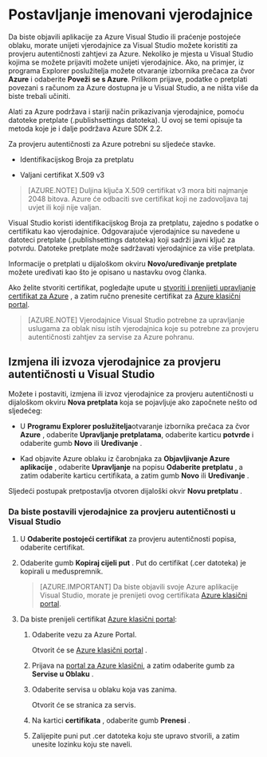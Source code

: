 <properties
   pageTitle="Postavljanje pod nazivom vjerodajnice | Microsoft Azure"
   description="Saznajte kako da da biste unijeli vjerodajnice te Visual Studio pomoću autentičnost zahtjevima za Azure da biste objavili aplikacije za Azure Visual Studio ili praćenje postojeće oblaku... "
   services="visual-studio-online"
   documentationCenter="na"
   authors="TomArcher"
   manager="douge"
   editor="" />
<tags
   ms.service="multiple"
   ms.devlang="dotnet"
   ms.topic="article"
   ms.tgt_pltfrm="na"
   ms.workload="multiple"
   ms.date="08/15/2016"
   ms.author="tarcher" />

# <a name="setting-up-named-authentication-credentials"></a>Postavljanje imenovani vjerodajnice

Da biste objavili aplikacije za Azure Visual Studio ili praćenje postojeće oblaku, morate unijeti vjerodajnice za Visual Studio možete koristiti za provjeru autentičnosti zahtjevi za Azure. Nekoliko je mjesta u Visual Studio kojima se možete prijaviti možete unijeti vjerodajnice. Ako, na primjer, iz programa Explorer poslužitelja možete otvaranje izbornika prečaca za čvor **Azure** i odaberite **Poveži se s Azure**. Prilikom prijave, podatke o pretplati povezani s računom za Azure dostupna je u Visual Studio, a ne ništa više da biste trebali učiniti.

Alati za Azure podržava i stariji način prikazivanja vjerodajnice, pomoću datoteke pretplate (.publishsettings datoteka). U ovoj se temi opisuje ta metoda koje je i dalje podržava Azure SDK 2.2.

Za provjeru autentičnosti za Azure potrebni su sljedeće stavke.

- Identifikacijskog Broja za pretplatu

- Valjani certifikat X.509 v3

>[AZURE.NOTE] Duljina ključa X.509 certifikat v3 mora biti najmanje 2048 bitova. Azure će odbaciti sve certifikat koji ne zadovoljava taj uvjet ili koji nije valjan.

Visual Studio koristi identifikacijskog Broja za pretplatu, zajedno s podatke o certifikatu kao vjerodajnice. Odgovarajuće vjerodajnice su navedene u datoteci pretplate (.publishsettings datoteka) koji sadrži javni ključ za potvrdu. Datoteke pretplate može sadržavati vjerodajnice za više pretplata.

Informacije o pretplati u dijaloškom okviru **Novo/uređivanje pretplate** možete uređivati kao što je opisano u nastavku ovog članka.

Ako želite stvoriti certifikat, pogledajte upute u [stvoriti i prenijeti upravljanje certifikat za Azure](https://msdn.microsoft.com/library/windowsazure/gg551722.aspx) , a zatim ručno prenesite certifikat za [Azure klasični portal](http://go.microsoft.com/fwlink/?LinkID=213885).

>[AZURE.NOTE] Vjerodajnice Visual Studio potrebne za upravljanje uslugama za oblak nisu istih vjerodajnica koje su potrebne za provjeru autentičnosti zahtjev za servise za Azure pohranu.

## <a name="modify-or-export-authentication-credentials-in-visual-studio"></a>Izmjena ili izvoza vjerodajnice za provjeru autentičnosti u Visual Studio

Možete i postaviti, izmjena ili izvoz vjerodajnice za provjeru autentičnosti u dijaloškom okviru **Nova pretplata** koja se pojavljuje ako započnete nešto od sljedećeg:

- U **Programu Explorer poslužitelja**otvaranje izbornika prečaca za čvor **Azure** , odaberite **Upravljanje pretplatama**, odaberite karticu **potvrde** i odaberite gumb **Novo** ili **Uređivanje** .

- Kad objavite Azure oblaku iz čarobnjaka za **Objavljivanje Azure aplikacije** , odaberite **Upravljanje** na popisu **Odaberite pretplatu** , a zatim odaberite karticu certifikata, a zatim gumb **Novo** ili **Uređivanje** .

Sljedeći postupak pretpostavlja otvoren dijaloški okvir **Novu pretplatu** .

### <a name="to-set-up-authentication-credentials-in-visual-studio"></a>Da biste postavili vjerodajnice za provjeru autentičnosti u Visual Studio

1. U **Odaberite postojeći certifikat** za provjeru autentičnosti popisa, odaberite certifikat.

1. Odaberite gumb **Kopiraj cijeli put** . Put do certifikat (.cer datoteka) je kopirali u međuspremnik.

    >[AZURE.IMPORTANT] Da biste objavili svoje Azure aplikacije Visual Studio, morate je prenijeti ovog certifikata [Azure klasični portal](http://go.microsoft.com/fwlink/?LinkID=213885).

1. Da biste prenijeli certifikat [Azure klasični portal](http://go.microsoft.com/fwlink/?LinkID=213885):

    1. Odaberite vezu za Azure Portal.

         Otvorit će se [Azure klasični portal](http://go.microsoft.com/fwlink/?LinkID=213885) .

    1. Prijava na [portal za Azure klasični](http://go.microsoft.com/fwlink/?LinkID=213885), a zatim odaberite gumb za **Servise u Oblaku** .

    1. Odaberite servisa u oblaku koja vas zanima.

        Otvorit će se stranica za servis.

    1. Na kartici **certifikata** , odaberite gumb **Prenesi** .

    1. Zalijepite puni put .cer datoteka koju ste upravo stvorili, a zatim unesite lozinku koju ste naveli.
